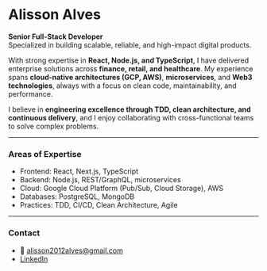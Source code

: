 # Alisson Alves  

**Senior Full-Stack Developer**  
Specialized in building scalable, reliable, and high-impact digital products.  

With strong expertise in **React, Node.js, and TypeScript**, I have delivered enterprise solutions across **finance, retail, and healthcare**. My experience spans **cloud-native architectures (GCP, AWS)**, **microservices**, and **Web3 technologies**, always with a focus on clean code, maintainability, and performance.  

I believe in **engineering excellence through TDD, clean architecture, and continuous delivery**, and I enjoy collaborating with cross-functional teams to solve complex problems.  

---

### Areas of Expertise
- Frontend: React, Next.js, TypeScript  
- Backend: Node.js, REST/GraphQL, microservices  
- Cloud: Google Cloud Platform (Pub/Sub, Cloud Storage), AWS  
- Databases: PostgreSQL, MongoDB  
- Practices: TDD, CI/CD, Clean Architecture, Agile  

---

### Contact
- 📩 alisson2012alves@gmail.com  
- [LinkedIn](https://www.linkedin.com/in/alissonsampaio/)  
